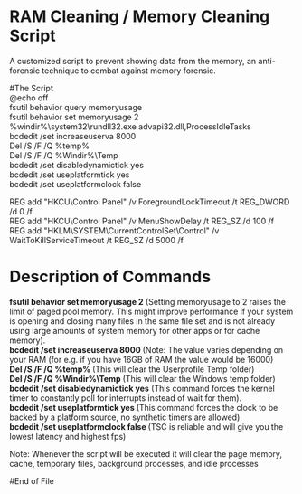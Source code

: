 # RAM Cleaning / Memory Cleaning Script
A customized script to prevent showing data from the memory, an anti-forensic technique to combat against memory forensic.

#The Script <br>
@echo off <br>
fsutil behavior query memoryusage<br>
fsutil behavior set memoryusage 2<br>
%windir%\system32\rundll32.exe advapi32.dll,ProcessIdleTasks<br>
bcdedit /set increaseuserva 8000 <br>
Del /S /F /Q %temp% <br>
Del /S /F /Q %Windir%\Temp <br>
bcdedit /set disabledynamictick yes <br>
bcdedit /set useplatformtick yes <br>
bcdedit /set useplatformclock false <br>

REG add "HKCU\Control Panel" /v ForegroundLockTimeout /t REG_DWORD /d 0 /f <br>
REG add "HKCU\Control Panel" /v MenuShowDelay /t REG_SZ /d 100 /f <br>
REG add "HKLM\SYSTEM\CurrentControlSet\Control" /v WaitToKillServiceTimeout /t REG_SZ /d 5000 /f <br>

# Description of Commands

<strong>fsutil behavior set memoryusage 2</strong> (Setting memoryusage to 2 raises the limit of paged pool memory. This might improve performance if your system is opening and closing many files in the same file set and is not already using large amounts of system memory for other apps or for cache memory).<br>
<strong> bcdedit /set increaseuserva 8000 </strong> (Note: The value varies depending on your RAM (for e.g. if you have 16GB of RAM the value would be 16000)<br>
<strong> Del /S /F /Q %temp% </strong>(This will clear the Userprofile Temp folder)<br>
<strong> Del /S /F /Q %Windir%\Temp </strong> (This will clear the Windows temp folder)<br>
<strong> bcdedit /set disabledynamictick yes</strong> (This command forces the kernel timer to constantly poll for interrupts instead of wait for them).<br>
<strong> bcdedit /set useplatformtick yes </strong> (This command forces the clock to be backed by a platform source, no synthetic timers are allowed)<br>
<strong> bcdedit /set useplatformclock false </strong> (TSC is reliable and will give you the lowest latency and highest fps)

Note: Whenever the script will be executed it will clear the page memory, cache, temporary files, background processes, and idle processes

#End of File
